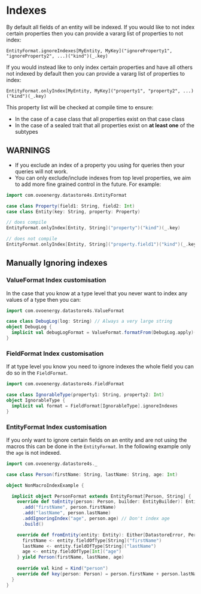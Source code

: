 # Indexes

By default all fields of an entity will be indexed. If you would like to not index certain properties then you can provide 
a vararg list of properties to not index:

`EntityFormat.ignoreIndexes[MyEntity, MyKey]("ignoreProperty1", "ignoreProperty2", ...)("kind")(_.key)`

If you would instead like to only index certain properties and have all others not indexed by default then you can provide
a vararg list of properties to index:

`EntityFormat.onlyIndex[MyEntity, MyKey]("property1", "property2", ...)("kind")(_.key)`

This property list will be checked at compile time to ensure:
- In the case of a case class that all properties exist on that case class
- In the case of a sealed trait that all properties exist on **at least one** of the subtypes

## WARNINGS

- If you exclude an index of a property you using for queries then your queries will not work.
- You can only exclude/include indexes from top level properties, we aim to add more fine grained control in the future. For example:

```scala
import com.ovoenergy.datastore4s.EntityFormat

case class Property(field1: String, field2: Int)
case class Entity(key: String, property: Property)

// does compile
EntityFormat.onlyIndex[Entity, String]("property")("kind")(_.key)

// does not compile
EntityFormat.onlyIndex[Entity, String]("property.field1")("kind")(_.key)
```

## Manually Ignoring indexes

### ValueFormat Index customisation

In the case that you know at a type level that you never want to index any values of a type then you can:

```scala
import com.ovoenergy.datastore4s.ValueFormat

case class DebugLog(log: String) // Always a very large string
object DebugLog {
  implicit val debugLogFormat = ValueFormat.formatFrom(DebugLog.apply)(_.log).ignoreIndex
}
```

### FieldFormat Index customisation

If at type level you know you need to ignore indexes the whole field you can do so in the `FieldFormat`.

```scala
import com.ovoenergy.datastore4s.FieldFormat

case class IgnorableType(property1: String, property2: Int)
object IgnorableType {
  implicit val format = FieldFormat[IgnorableType].ignoreIndexes
}

```

### EntityFormat Index customisation

If you only want to ignore certain fields on an entity and are not using the macros this can be done in the `EntityFormat`.
In the following example only the `age` is not indexed.

```scala
import com.ovoenergy.datastore4s._

case class Person(firstName: String, lastName: String, age: Int)

object NonMacroIndexExample {

  implicit object PersonFormat extends EntityFormat[Person, String] {
    override def toEntity(person: Person, builder: EntityBuilder): Entity = builder
      .add("firstName", person.firstName)
      .add("lastName", person.lastName)
      .addIgnoringIndex("age", person.age) // Don't index age
      .build()

    override def fromEntity(entity: Entity): Either[DatastoreError, Person] = for {
      firstName <- entity.fieldOfType[String]("firstName")
      lastName <- entity.fieldOfType[String]("lastName")
      age <- entity.fieldOfType[Int]("age")
    } yield Person(firstName, lastName, age)
    
    override val kind = Kind("person")
    override def key(person: Person) = person.firstName + person.lastName
  }
}
```
